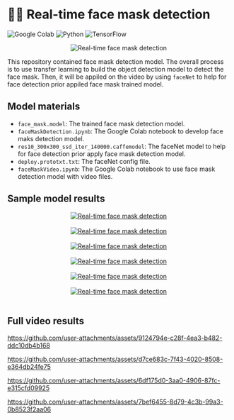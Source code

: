 # ✍🏻 Real-time face mask detection

![Google Colab](https://img.shields.io/badge/Editor-Google%20Colab-brightgreen)
![Python](https://img.shields.io/badge/Code-Python-blue)
![TensorFlow](https://img.shields.io/badge/Code-TensorFlow-blue)

<p align="center">
  <img src="https://www.surveillance-video.com/media/catalog/product/cache/c01a9be670ea9db53792e63d854bd9d2/image/1304310da6/samsung-op-a2fmd-01-face-mask-detection-application-op-a2fmd-01.jpg" alt="Real-time face mask detection"/>
</p>

This repository contained face mask detection model. The overall process is to use transfer learning to build the object detection model to detect the face mask. Then, it will be appiled on the video by using `faceNet` to help for face detection prior appiled face mask trained model. 

## Model materials
* `face_mask.model`: The trained face mask detection model.
* `faceMaskDetection.ipynb`: The Google Colab notebook to develop face maks detection model.
* `res10_300x300_ssd_iter_140000.caffemodel`: The faceNet model to help for face detection prior apply face mask detection model.
* `deploy.prototxt.txt`: The faceNet config file.
* `faceMaskVideo.ipynb`: The Google Colab notebook to use face mask detection model with video files. 

## Sample model results
<p align="center">
<a href="https://postimages.org/" target="_blank"><img src="https://i.postimg.cc/9FQf7Kyd/1.png" alt="Real-time face mask detection"/></a><br/><br/>
<a href="https://postimages.org/" target="_blank"><img src="https://i.postimg.cc/pL9X0jGy/2.png" alt="Real-time face mask detection"/></a><br/><br/>
<a href="https://postimages.org/" target="_blank"><img src="https://i.postimg.cc/NfCj7DxW/3.png" alt="Real-time face mask detection"/></a><br/><br/>
<a href="https://postimages.org/" target="_blank"><img src="https://i.postimg.cc/qv9BW7Sw/4.png" alt="Real-time face mask detection"/></a><br/><br/>
<a href="https://postimages.org/" target="_blank"><img src="https://i.postimg.cc/MGVZwS8S/5.png" alt="Real-time face mask detection"/></a><br/><br/>
<a href="https://postimages.org/" target="_blank"><img src="https://i.postimg.cc/d1FstxqT/6.png" alt="Real-time face mask detection"/></a><br/><br/>
</p>

## Full video results
https://github.com/user-attachments/assets/9124794e-c28f-4ea3-b482-ddc10db4b168

https://github.com/user-attachments/assets/d7ce683c-7f43-4020-8508-e364db24fe75

https://github.com/user-attachments/assets/6df175d0-3aa0-4906-87fc-e315cfd09925

https://github.com/user-attachments/assets/7bef6455-8d79-4c3b-99a3-0b8523f2aa06
